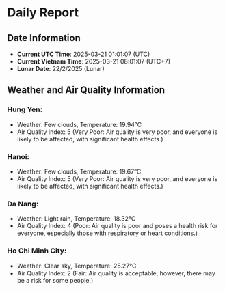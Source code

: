 # Daily Report
## Date Information
- **Current UTC Time**: 2025-03-21 01:01:07 (UTC)
- **Current Vietnam Time**: 2025-03-21 08:01:07 (UTC+7)
- **Lunar Date**: 22/2/2025 (Lunar)

## Weather and Air Quality Information

### Hung Yen:
- Weather: Few clouds, Temperature: 19.94°C
- Air Quality Index: 5 (Very Poor: Air quality is very poor, and everyone is likely to be affected, with significant health effects.)

### Hanoi:
- Weather: Few clouds, Temperature: 19.67°C
- Air Quality Index: 5 (Very Poor: Air quality is very poor, and everyone is likely to be affected, with significant health effects.)

### Da Nang:
- Weather: Light rain, Temperature: 18.32°C
- Air Quality Index: 4 (Poor: Air quality is poor and poses a health risk for everyone, especially those with respiratory or heart conditions.)

### Ho Chi Minh City:
- Weather: Clear sky, Temperature: 25.27°C
- Air Quality Index: 2 (Fair: Air quality is acceptable; however, there may be a risk for some people.)

